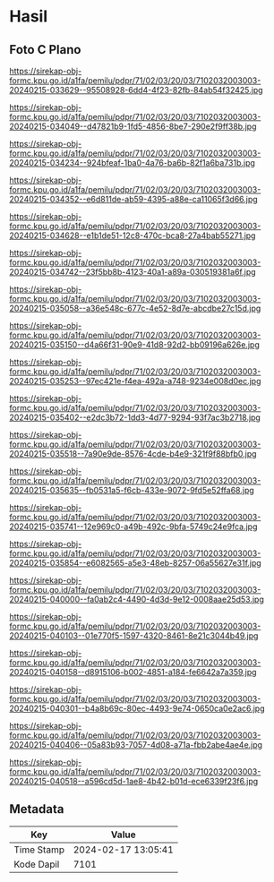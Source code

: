 # Hasil

## Foto C Plano

https://sirekap-obj-formc.kpu.go.id/a1fa/pemilu/pdpr/71/02/03/20/03/7102032003003-20240215-033629--95508928-6dd4-4f23-82fb-84ab54f32425.jpg

https://sirekap-obj-formc.kpu.go.id/a1fa/pemilu/pdpr/71/02/03/20/03/7102032003003-20240215-034049--d47821b9-1fd5-4856-8be7-290e2f9ff38b.jpg

https://sirekap-obj-formc.kpu.go.id/a1fa/pemilu/pdpr/71/02/03/20/03/7102032003003-20240215-034234--924bfeaf-1ba0-4a76-ba6b-82f1a6ba731b.jpg

https://sirekap-obj-formc.kpu.go.id/a1fa/pemilu/pdpr/71/02/03/20/03/7102032003003-20240215-034352--e6d811de-ab59-4395-a88e-ca11065f3d66.jpg

https://sirekap-obj-formc.kpu.go.id/a1fa/pemilu/pdpr/71/02/03/20/03/7102032003003-20240215-034628--e1b1de51-12c8-470c-bca8-27a4bab55271.jpg

https://sirekap-obj-formc.kpu.go.id/a1fa/pemilu/pdpr/71/02/03/20/03/7102032003003-20240215-034742--23f5bb8b-4123-40a1-a89a-030519381a6f.jpg

https://sirekap-obj-formc.kpu.go.id/a1fa/pemilu/pdpr/71/02/03/20/03/7102032003003-20240215-035058--a36e548c-677c-4e52-8d7e-abcdbe27c15d.jpg

https://sirekap-obj-formc.kpu.go.id/a1fa/pemilu/pdpr/71/02/03/20/03/7102032003003-20240215-035150--d4a66f31-90e9-41d8-92d2-bb09196a626e.jpg

https://sirekap-obj-formc.kpu.go.id/a1fa/pemilu/pdpr/71/02/03/20/03/7102032003003-20240215-035253--97ec421e-f4ea-492a-a748-9234e008d0ec.jpg

https://sirekap-obj-formc.kpu.go.id/a1fa/pemilu/pdpr/71/02/03/20/03/7102032003003-20240215-035402--e2dc3b72-1dd3-4d77-9294-93f7ac3b2718.jpg

https://sirekap-obj-formc.kpu.go.id/a1fa/pemilu/pdpr/71/02/03/20/03/7102032003003-20240215-035518--7a90e9de-8576-4cde-b4e9-321f9f88bfb0.jpg

https://sirekap-obj-formc.kpu.go.id/a1fa/pemilu/pdpr/71/02/03/20/03/7102032003003-20240215-035635--fb0531a5-f6cb-433e-9072-9fd5e52ffa68.jpg

https://sirekap-obj-formc.kpu.go.id/a1fa/pemilu/pdpr/71/02/03/20/03/7102032003003-20240215-035741--12e969c0-a49b-492c-9bfa-5749c24e9fca.jpg

https://sirekap-obj-formc.kpu.go.id/a1fa/pemilu/pdpr/71/02/03/20/03/7102032003003-20240215-035854--e6082565-a5e3-48eb-8257-06a55627e31f.jpg

https://sirekap-obj-formc.kpu.go.id/a1fa/pemilu/pdpr/71/02/03/20/03/7102032003003-20240215-040000--fa0ab2c4-4490-4d3d-9e12-0008aae25d53.jpg

https://sirekap-obj-formc.kpu.go.id/a1fa/pemilu/pdpr/71/02/03/20/03/7102032003003-20240215-040103--01e770f5-1597-4320-8461-8e21c3044b49.jpg

https://sirekap-obj-formc.kpu.go.id/a1fa/pemilu/pdpr/71/02/03/20/03/7102032003003-20240215-040158--d8915106-b002-4851-a184-fe6642a7a359.jpg

https://sirekap-obj-formc.kpu.go.id/a1fa/pemilu/pdpr/71/02/03/20/03/7102032003003-20240215-040301--b4a8b69c-80ec-4493-9e74-0650ca0e2ac6.jpg

https://sirekap-obj-formc.kpu.go.id/a1fa/pemilu/pdpr/71/02/03/20/03/7102032003003-20240215-040406--05a83b93-7057-4d08-a71a-fbb2abe4ae4e.jpg

https://sirekap-obj-formc.kpu.go.id/a1fa/pemilu/pdpr/71/02/03/20/03/7102032003003-20240215-040518--a596cd5d-1ae8-4b42-b01d-ece6339f23f6.jpg


## Metadata

| Key        | Value               |
| ---------- | ------------------- |
| Time Stamp | 2024-02-17 13:05:41 |
| Kode Dapil | 7101                |



